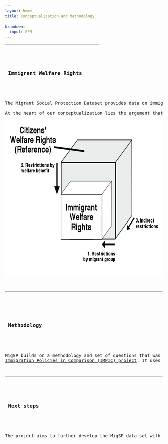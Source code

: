 ```yaml
---
layout: home
title: Conceptualization and Methodology

kramdown:
  input: GFM
---
```


<hr width="60%" 
    color="#228b22"
        size="8px" 
        align="center">

<pre>
<p></p>

<h3> Immigrant Welfare Rights </h3>

<p></p>
The Migrant Social Protection Dataset provides data on immigrant welfare rights defined as "the legal rights of immigrants to access the array of benefits and services that the welfare state in the country of residence offers to its citizens" (REF Launch Paper). 

At the heart of our conceptualization lies the argument that the term "immigrant welfare rights" encompasses a variety of direct and indirect restrictions for different groups of immigrants across an array of different benefit and services. Immigrant welfare rights therefore are a multi-dimensional construct: (1) First, rights differ by the legal category of immigrant that is considered. (2) Second, rights differ across welfare benefit schemes. (3) Third, restrictions in immigrant welfare rights might occur through direct or indirect measures. 

<img width='600' height='500' align="center" src="/assets/img/immigrant welfare rights.png" alt="">
<p></p>  
<hr width="100%" 
    color="#228b22"
        size="4px" 
        align="center">
        
<p></p>        
<h3> Methodology </h3>  
<p></p>   
   
MigSP builds on a methodology and set of questions that was developed in the realm of the 
<a href="[url](http://www.impic-project.eu/)">Immigration Policies in Comparison (IMPIC) project</a>. It uses a standardized questionnaire and works with legal experts to extract qualitative information from legal texts. The experts are sent an online questionnaire which contains both closed and open questions. The questionnaire is designed in such a way as to minimize the influence of subjective evaluations of restrictions of immigrant welfare rights. The qualitative data is then scored independently by a team of researchers to produce numerical country-year indicators.
<p></p>
<hr width="100%" 
    color="#228b22"
        size="4px" 
        align="center">
<p></p>  
<h3> Next steps </h3> 

<p></p>
The project aims to further develop the MigSP data set with the help of funding by the German Research Foundation (DFG) via the Collaborative Research Centre "Global Dynamics of Social Policy" at the University of Bremen. In addition to social assistance and unemployment insurance, the data set will cover non-contributory child benefits, non-contributory old-age pensions and employment injury insurance in order to gain a more comprehensive vision of immigrant welfare rights. The temporal coverage will also be extended to the years 2019 to 2021 and eight additional countries will be included.
<p></p>  

</pre>
